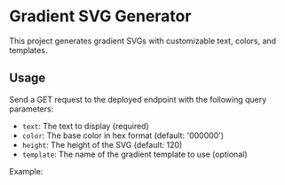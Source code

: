 # Gradient SVG Generator

This project generates gradient SVGs with customizable text, colors, and templates.

## Usage

Send a GET request to the deployed endpoint with the following query parameters:

- `text`: The text to display (required)
- `color`: The base color in hex format (default: '000000')
- `height`: The height of the SVG (default: 120)
- `template`: The name of the gradient template to use (optional)

Example: